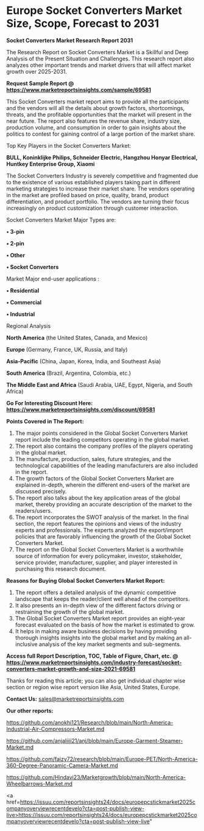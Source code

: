 # Europe Socket Converters Market Size, Scope, Forecast to 2031

<strong>Socket Converters Market Research Report 2031</strong>

The Research Report on Socket Converters Market is a Skillful and Deep Analysis of the Present Situation and Challenges. This research report also analyzes other important trends and market drivers that will affect market growth over 2025-2031.

<strong>Request Sample Report @ <a href=https://www.marketreportsinsights.com/sample/69581>https://www.marketreportsinsights.com/sample/69581</a></strong>

This Socket Converters market report aims to provide all the participants and the vendors will all the details about growth factors, shortcomings, threats, and the profitable opportunities that the market will present in the near future. The report also features the revenue share, industry size, production volume, and consumption in order to gain insights about the politics to contest for gaining control of a large portion of the market share.

Top Key Players in the Socket Converters Market:

<strong>BULL, Koninklijke Philips, Schneider Electric, Hangzhou Honyar Electrical, Huntkey Enterprise Group, Xiaomi</strong>

The Socket Converters Industry is severely competitive and fragmented due to the existence of various established players taking part in different marketing strategies to increase their market share. The vendors operating in the market are profiled based on price, quality, brand, product differentiation, and product portfolio. The vendors are turning their focus increasingly on product customization through customer interaction.

Socket Converters Market Major Types are:

<strong>• 3-pin

• 2-pin

• Other

• Socket Converters</strong>

Market Major end-user applications :

<strong>• Residential

• Commercial

• Industrial</strong>

Regional Analysis

</u><strong><b>North America</b></strong> (the United States, Canada, and Mexico)

<strong><b>Europe </b></strong>(Germany, France, UK, Russia, and Italy)

<strong><b>Asia-Pacific</b></strong> (China, Japan, Korea, India, and Southeast Asia)

<strong><b>South America</b></strong> (Brazil, Argentina, Colombia, etc.)

<strong><b>The Middle East and Africa</b></strong> (Saudi Arabia, UAE, Egypt, Nigeria, and South Africa)

<strong>Go For Interesting Discount Here: <a href=https://www.marketreportsinsights.com/discount/69581>https://www.marketreportsinsights.com/discount/69581</a></strong>

<strong>Points Covered in The Report:</strong>
<ol>
  <li>The major points considered in the Global Socket Converters Market report include the leading competitors operating in the global market.</li>
  <li>The report also contains the company profiles of the players operating in the global market.</li>
  <li>The manufacture, production, sales, future strategies, and the technological capabilities of the leading manufacturers are also included in the report.</li>
  <li>The growth factors of the Global Socket Converters Market are explained in-depth, wherein the different end-users of the market are discussed precisely.</li>
  <li>The report also talks about the key application areas of the global market, thereby providing an accurate description of the market to the readers/users.</li>
  <li>The report incorporates the SWOT analysis of the market. In the final section, the report features the opinions and views of the industry experts and professionals. The experts analyzed the export/import policies that are favorably influencing the growth of the Global Socket Converters Market.</li>
  <li>The report on the Global Socket Converters Market is a worthwhile source of information for every policymaker, investor, stakeholder, service provider, manufacturer, supplier, and player interested in purchasing this research document.</li>
</ol>
<strong>Reasons for Buying Global Socket Converters Market Report:</strong>

<ol>
  <li>The report offers a detailed analysis of the dynamic competitive landscape that keeps the reader/client well ahead of the competitors.</li>
  <li>It also presents an in-depth view of the different factors driving or restraining the growth of the global market.</li>
  <li>The Global Socket Converters Market report provides an eight-year forecast evaluated on the basis of how the market is estimated to grow.</li>
  <li>It helps in making aware business decisions by having providing thorough insights insights into the global market and by making an all-inclusive analysis of the key market segments and sub-segments.</li>
</ol>
<strong>Access full Report Description, TOC, Table of Figure, Chart, etc. @ <a href=https://www.marketreportsinsights.com/industry-forecast/socket-converters-market-growth-and-size-2021-69581>https://www.marketreportsinsights.com/industry-forecast/socket-converters-market-growth-and-size-2021-69581</a></strong>


Thanks for reading this article; you can also get individual chapter wise section or region wise report version like Asia, United States, Europe.

<strong>Contact Us:</strong>
sales@marketreportsinsights.com

<strong>Our other reports:</strong>

<a href=https://github.com/anokhi121/Research/blob/main/North-America-Industrial-Air-Compressors-Market.md>https://github.com/anokhi121/Research/blob/main/North-America-Industrial-Air-Compressors-Market.md</a>

<a href=https://github.com/anjaliiii21/anj/blob/main/Europe-Garment-Steamer-Market.md>https://github.com/anjaliiii21/anj/blob/main/Europe-Garment-Steamer-Market.md</a>

<a href=https://github.com/faizy72/research/blob/main/Europe-PET/North-America-360-Degree-Panoramic-Camera-Market.md>https://github.com/faizy72/research/blob/main/Europe-PET/North-America-360-Degree-Panoramic-Camera-Market.md</a>

<a href=https://github.com/Hindavi23/Marketgrowth/blob/main/North-America-Wheelbarrows-Market.md>https://github.com/Hindavi23/Marketgrowth/blob/main/North-America-Wheelbarrows-Market.md</a>

<a href=https://issuu.com/reportsinsights24/docs/europepcstickmarket2025companyoverviewrecentdevelo?cta=post-publish-view-live>https://issuu.com/reportsinsights24/docs/europepcstickmarket2025companyoverviewrecentdevelo?cta=post-publish-view-live</a>"
